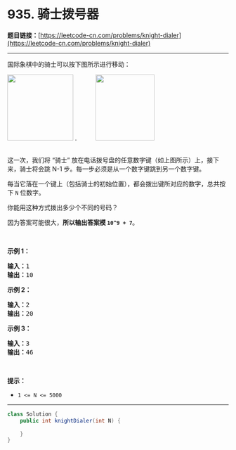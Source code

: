 # 935. 骑士拨号器

**题目链接：**[https://leetcode-cn.com/problems/knight-dialer](https://leetcode-cn.com/problems/knight-dialer)

---

<div class="content__1Y2H">
 <div class="notranslate">
  <p>国际象棋中的骑士可以按下图所示进行移动：</p> 
  <p><img style="height: 150px; width: 150px;" src="/aliyun-lc-upload/uploads/2018/11/03/knight.png" alt="">&nbsp;.&nbsp; &nbsp; &nbsp; &nbsp; &nbsp; &nbsp;<img style="height: 150px; width: 134px;" src="/aliyun-lc-upload/uploads/2018/11/03/keypad.png" alt=""></p> 
  <p><br> 这一次，我们将&nbsp;“骑士” 放在电话拨号盘的任意数字键（如上图所示）上，接下来，骑士将会跳&nbsp;N-1 步。每一步必须是从一个数字键跳到另一个数字键。</p> 
  <p>每当它落在一个键上（包括骑士的初始位置），都会拨出键所对应的数字，总共按下&nbsp;<code>N</code> 位数字。</p> 
  <p>你能用这种方式拨出多少个不同的号码？</p> 
  <p>因为答案可能很大，<strong>所以输出答案模&nbsp;<code>10^9 + 7</code></strong>。</p> 
  <p>&nbsp;</p> 
  <ul> 
  </ul> 
  <p><strong>示例 1：</strong></p> 
  <pre class="language-text"><strong>输入：</strong>1
<strong>输出：</strong>10
</pre> 
  <p><strong>示例 2：</strong></p> 
  <pre class="language-text"><strong>输入：</strong>2
<strong>输出：</strong>20
</pre> 
  <p><strong>示例 3：</strong></p> 
  <pre class="language-text"><strong>输入：</strong>3
<strong>输出：</strong>46
</pre> 
  <p>&nbsp;</p> 
  <p><strong>提示：</strong></p> 
  <ul> 
   <li><code>1 &lt;= N &lt;= 5000</code></li> 
  </ul> 
 </div>
</div>

---

```java
class Solution {
    public int knightDialer(int N) {
        
    }
}
```